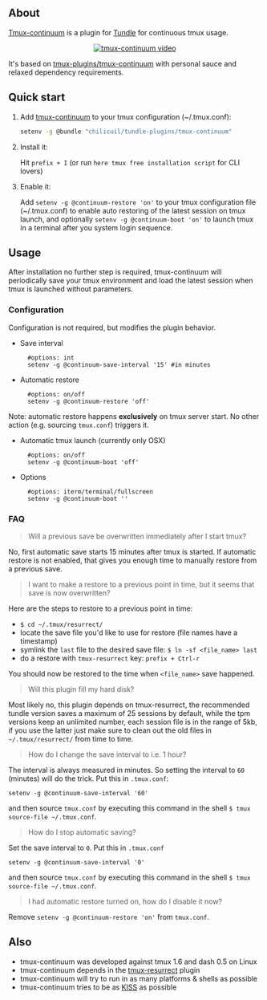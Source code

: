 ## About

[Tmux-continuum](https://github.com/chilicuil/tundle-plugins/tree/master/tmux-continuum) is a plugin for [Tundle](https://github.com/chilicuil/tundle) for continuous tmux usage.

<p align="center">
<a href="https://vimeo.com/102039099" target="_blank"><img src="./img/screencast_img.png" alt="tmux-continuum video"/></a>
</p>

It's based on [tmux-plugins/tmux-continuum](https://github.com/tmux-plugins/tmux-continuum) with personal sauce and relaxed dependency requirements.

## Quick start

1. Add [tmux-continuum](https://github.com/chilicuil/tundle-plugins/tree/master/tmux-continuum) to your tmux configuration (~/.tmux.conf):

   ```sh
   setenv -g @bundle "chilicuil/tundle-plugins/tmux-continuum"
   ```

2. Install it:

   Hit `prefix + I` (or run `here tmux free installation script` for CLI lovers)

3. Enable it:

   Add `setenv -g @continuum-restore 'on'` to your tmux configuration file (~/.tmux.conf) to enable auto restoring of the latest session on tmux launch, and optionally
   `setenv -g @continuum-boot 'on'` to launch tmux in a terminal after you system login sequence.

## Usage

After installation no further step is required, tmux-continuum will periodically save your tmux environment and load the latest session when tmux is launched without parameters.

### Configuration

Configuration is not required, but modifies the plugin behavior.

- Save interval

        #options: int
        setenv -g @continuum-save-interval '15' #in minutes

- Automatic restore

        #options: on/off
        setenv -g @continuum-restore 'off'

Note: automatic restore happens **exclusively** on tmux server start. No other action (e.g. sourcing `tmux.conf`) triggers it.

- Automatic tmux launch (currently only OSX)

        #options: on/off
        setenv -g @continuum-boot 'off'

- Options

        #options: iterm/terminal/fullscreen
        setenv -g @continuum-boot ''

### FAQ

> Will a previous save be overwritten immediately after I start tmux?

No, first automatic save starts 15 minutes after tmux is started. If automatic restore is not enabled, that gives you enough time to manually restore from a previous save.

> I want to make a restore to a previous point in time, but it seems that save is now overwritten?

Here are the steps to restore to a previous point in time:

- `$ cd ~/.tmux/resurrect/`
- locate the save file you'd like to use for restore (file names have a timestamp)
- symlink the `last` file to the desired save file: `$ ln -sf <file_name> last`
- do a restore with `tmux-resurrect` key: `prefix + Ctrl-r`

You should now be restored to the time when `<file_name>` save happened.

> Will this plugin fill my hard disk?

Most likely no, this plugin depends on tmux-resurrect, the recommended tundle version saves a maximum of 25 sessions by default, while the tpm versions keep an unlimited number, each session file is in the range of 5kb, if you use the latter just make sure to clean out the old files in `~/.tmux/resurrect/` from time to time.

> How do I change the save interval to i.e. 1 hour?

The interval is always measured in minutes. So setting the interval to `60` (minutes) will do the trick. Put this in `.tmux.conf`:

    setenv -g @continuum-save-interval '60'

and then source `tmux.conf` by executing this command in the shell `$ tmux source-file ~/.tmux.conf`.

> How do I stop automatic saving?

Set the save interval to `0`. Put this in `.tmux.conf`

    setenv -g @continuum-save-interval '0'

and then source `tmux.conf` by executing this command in the shell `$ tmux source-file ~/.tmux.conf`.

> I had automatic restore turned on, how do I disable it now?

Remove `setenv -g @continuum-restore 'on'` from `tmux.conf`.

## Also

* tmux-continuum was developed against tmux 1.6 and dash 0.5 on Linux
* tmux-continuum depends in the [tmux-resurrect](https://github.com/chilicuil/tundle-plugins/tree/master/tmux-resurrect) plugin
* tmux-continuum will try to run in as many platforms & shells as possible
* tmux-continuum tries to be as [KISS](http://en.wikipedia.org/wiki/KISS_principle) as possible
